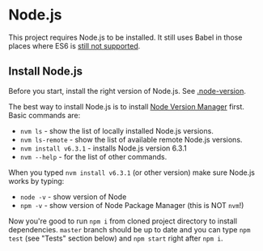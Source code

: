 # Node.js

This project requires Node.js to be installed. It still uses Babel in those
places where ES6 is [still not supported](http://node.green/).

## Install Node.js

Before you start, install the right version of Node.js. See [.node-version](.node-version).

The best way to install Node.js is to install [Node Version Manager](https://github.com/creationix/nvm#install-script) first. Basic commands are:

* `nvm ls` - show the list of locally installed Node.js versions.
* `nvm ls-remote` - show the list of available remote Node.js versions.
* `nvm install v6.3.1` - installs Node.js version 6.3.1
* `nvm --help` - for the list of other commands.

When you typed `nvm install v6.3.1` (or other version) make sure Node.js works by typing:

* `node -v` - show version of Node
* `npm -v` - show version of Node Package Manager (this is NOT `nvm`!)

Now you're good to run  `npm i` from cloned project directory to install dependencies. `master` branch should be up to date and you can type `npm test` (see "Tests" section below) and `npm start` right after `npm i`.
